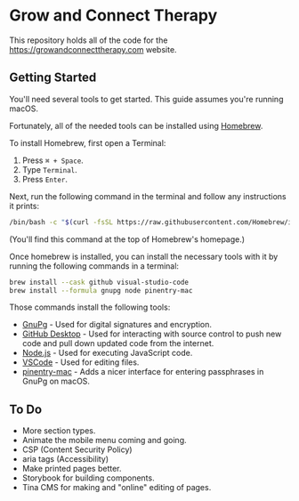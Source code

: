 # Grow and Connect Therapy

This repository holds all of the code for the https://growandconnecttherapy.com website.

## Getting Started

You'll need several tools to get started. This guide assumes you're running macOS.

Fortunately, all of the needed tools can be installed using [Homebrew](https://brew.sh/).

To install Homebrew, first open a Terminal:

1. Press `⌘ + Space`.
2. Type `Terminal`.
3. Press `Enter`.

Next, run the following command in the terminal and follow any instructions it prints:

```sh
/bin/bash -c "$(curl -fsSL https://raw.githubusercontent.com/Homebrew/install/HEAD/install.sh)"
```

(You'll find this command at the top of Homebrew's homepage.)

Once homebrew is installed, you can install the necessary tools with it by running the following commands in a terminal:

```sh
brew install --cask github visual-studio-code
brew install --formula gnupg node pinentry-mac
```

Those commands install the following tools:

- [GnuPg](https://gnupg.org/) - Used for digital signatures and encryption.
- [GitHub Desktop](https://github.com/apps/desktop) - Used for interacting with source control to push new code and pull down updated code from the internet.
- [Node.js](https://nodejs.org/) - Used for executing JavaScript code.
- [VSCode](https://code.visualstudio.com/) - Used for editing files.
- [pinentry-mac](https://formulae.brew.sh/formula/pinentry-mac) - Adds a nicer interface for entering passphrases in GnuPg on macOS.

## To Do

- More section types.
- Animate the mobile menu coming and going.
- CSP (Content Security Policy)
- aria tags (Accessibility)
- Make printed pages better.
- Storybook for building components.
- Tina CMS for making and "online" editing of pages.

